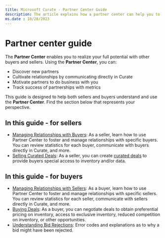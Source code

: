 ```yaml
---
title: Microsoft Curate - Partner Center Guide
description: The article explains how a partner center can help you to realize your potential with other buyers and sellers.
ms.date : 10/28/2023
---
```


# Partner center guide

The **Partner Center** enables you to realize your full potential with other buyers and sellers. Using the **Partner Center**, you can:

- Discover new partners
- Cultivate relationships by communicating directly in Curate
- Motivate partners to do business with you
- Track success of partnerships with metrics

This guide is designed to help both sellers and buyers understand and use the **Partner Center**. Find the section below that represents your perspective.

## In this guide - for sellers

- [Managing Relationships with Buyers](managing-relationships-with-buyers.md): As a seller, learn how to use Partner
  Center to foster and manage relationships with specific buyers. You can review statistics for each buyer, communicate with buyers directly in Curate, and more.
- [Selling Curated Deals](selling-curated-deals.md): As a seller, you can create [curated deals](curated-deals.md) to provide buyers special access to inventory and/or data.

## In this guide - for buyers

- [Managing Relationships with Sellers](managing-relationships-with-sellers.md): As a buyer, learn how to use Partner Center to foster and manage relationships with specific sellers. You can review statistics for each seller, communicate with sellers directly in Curate, and more.
- [Buying Deals](buying-deals.md): As a buyer, you can negotiate deals to obtain preferential pricing on inventory, access to exclusive inventory, reduced competition on inventory, or other opportunities.
- [Understanding Bid Rejections](understanding-bid-rejections.md): Error codes and explanations as to why a bid might have been rejected.
